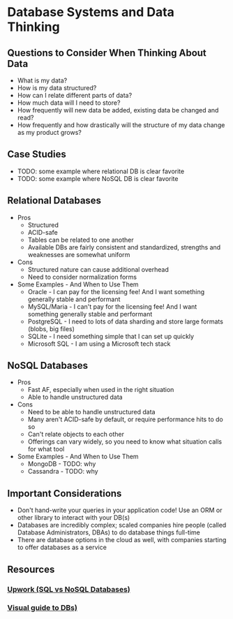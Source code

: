 # Database Systems and Data Thinking

## Questions to Consider When Thinking About Data
* What is my data?
* How is my data structured?
* How can I relate different parts of data?
* How much data will I need to store?
* How frequently will new data be added, existing data be changed and read?
* How frequently and how drastically will the structure of my data change as my product grows?

## Case Studies
* TODO: some example where relational DB is clear favorite
* TODO: some example where NoSQL DB is clear favorite

## Relational Databases
* Pros
	* Structured
	* ACID-safe
	* Tables can be related to one another
	* Available DBs are fairly consistent and standardized, strengths and weaknesses are somewhat uniform
* Cons
	* Structured nature can cause additional overhead
	* Need to consider normalization forms
* Some Examples - And When to Use Them
	* Oracle - I can pay for the licensing fee! And I want something generally stable and performant
	* MySQL/Maria - I can't pay for the licensing fee! And I want something generally stable and performant
	* PostgreSQL - I need to lots of data sharding and store large formats (blobs, big files)
	* SQLite - I need something simple that I can set up quickly
	* Microsoft SQL - I am using a Microsoft tech stack

## NoSQL Databases
* Pros
	* Fast AF, especially when used in the right situation
	* Able to handle unstructured data
* Cons
	* Need to be able to handle unstructured data
	* Many aren't ACID-safe by default, or require performance hits to do so
	* Can't relate objects to each other
	* Offerings can vary widely, so you need to know what situation calls for what tool
* Some Examples - And When to Use Them
	* MongoDB - TODO: why
	* Cassandra - TODO: why

## Important Considerations
* Don't hand-write your queries in your application code! Use an ORM or other library to interact with your DB(s)
* Databases are incredibly complex; scaled companies hire people (called Database Administrators, DBAs) to do database things full-time
* There are database options in the cloud as well, with companies starting to offer databases as a service

## Resources

### [Upwork (SQL vs NoSQL Databases)](https://www.upwork.com/hiring/data/sql-vs-nosql-databases-whats-the-difference/)
### [Visual guide to DBs)](http://blog.nahurst.com/visual-guide-to-nosql-systems)
